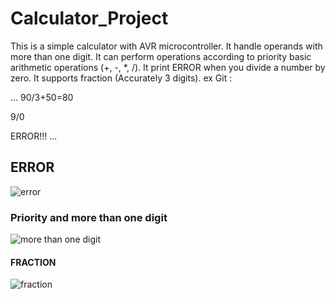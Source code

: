 # Calculator_Project
This is a simple calculator with AVR   microcontroller.
It handle operands with more than one digit.
It can perform operations according to priority basic arithmetic operations (+, -, *, /).
It print ERROR when you divide a number by zero.
It supports fraction (Accurately 3 digits).
ex Git :

...
90/3+50=80

9/0

ERROR!!!
...
## ERROR
![error](https://github.com/Mariamehab2003/Calculator_Project/assets/99998896/8a0c43e5-719d-4f62-8833-d06be8fa3992)
### Priority and more than one digit


![more than one digit](https://github.com/Mariamehab2003/Calculator_Project/assets/99998896/08c4606a-0b8a-4bbd-b0d6-4269a397b22c)

#### FRACTION
![fraction](https://github.com/Mariamehab2003/Calculator_Project/assets/99998896/e8b2ed29-28cc-4f57-a7b9-1d4d83f6135f)
